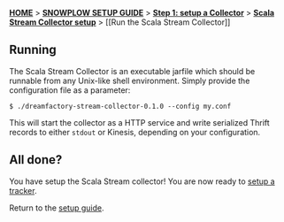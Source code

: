 [**HOME**](Home) > [**SNOWPLOW SETUP GUIDE**](Setting-up-DreamFactory) > [**Step 1: setup a Collector**](Setting-up-a-Collector) > [**Scala Stream Collector setup**](setting-up-the-Scala-Stream-Collector) > [[Run the Scala Stream Collector]]

## Running

The Scala Stream Collector is an executable jarfile which should be runnable from any Unix-like shell environment. Simply provide the configuration file as a parameter:

    $ ./dreamfactory-stream-collector-0.1.0 --config my.conf

This will start the collector as a HTTP service and write serialized Thrift records to either `stdout` or Kinesis, depending on your configuration.

## All done?

You have setup the Scala Stream collector! You are now ready to [setup a tracker](Setting-up-a-Tracker).

Return to the [setup guide](Setting-up-DreamFactory).

